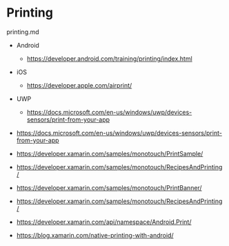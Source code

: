 # Printing

printing.md


*   Android

    *   https://developer.android.com/training/printing/index.html

*   iOS

    *   https://developer.apple.com/airprint/

*   UWP

    *   https://docs.microsoft.com/en-us/windows/uwp/devices-sensors/print-from-your-app

*   https://docs.microsoft.com/en-us/windows/uwp/devices-sensors/print-from-your-app

*   https://developer.xamarin.com/samples/monotouch/PrintSample/

*   https://developer.xamarin.com/samples/monotouch/RecipesAndPrinting/

*   https://developer.xamarin.com/samples/monotouch/PrintBanner/

*   https://developer.xamarin.com/samples/monotouch/RecipesAndPrinting/

*   https://developer.xamarin.com/api/namespace/Android.Print/

*   https://blog.xamarin.com/native-printing-with-android/

